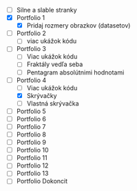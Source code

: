 * [ ] Silne a slable stranky
* [x] Portfolio 1
  * [x] Pridaj rozmery obrazkov (datasetov)
* [ ] Portfolio 2
  * [ ] viac ukážok kódu
* [ ] Portfolio 3
  * [ ] Viac ukážok kódu
  * [ ] Fraktály vedľa seba 
  * [ ] Pentagram absolútnimi hodnotami
* [ ] Portfolio 4
  * [ ] Viac ukážok kódu
  * [x] Skrývačky
  * [ ] Vlastná skrývačka
* [ ] Portfolio 5
* [ ] Portfolio 6
* [ ] Portfolio 7
* [ ] Portfolio 8
* [ ] Portfolio 9
* [ ] Portfolio 10
* [ ] Portfolio 11
* [ ] Portfolio 12
* [ ] Portfolio 13
* [ ] Portfolio Dokoncit

